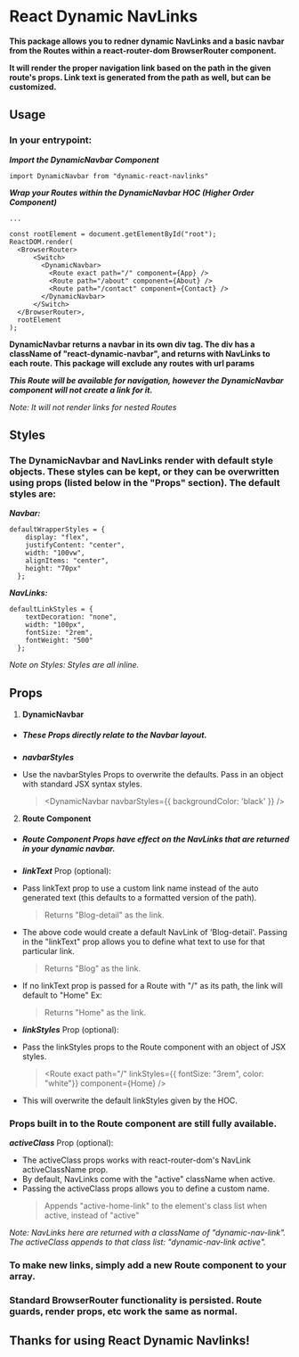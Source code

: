 # React Dynamic NavLinks

**This package allows you to redner dynamic NavLinks and a basic navbar from the Routes within a react-router-dom BrowserRouter component.**

**It will render the proper navigation link based on the path in the given route's props. Link text is generated from the path as well, but can be customized.**

## Usage

### In your entrypoint:

**_Import the DynamicNavbar Component_**

```
import DynamicNavbar from "dynamic-react-navlinks"
```

**_Wrap your Routes within the DynamicNavbar HOC (Higher Order Component)_**

```
...

const rootElement = document.getElementById("root");
ReactDOM.render(
  <BrowserRouter>
      <Switch>
        <DynamicNavbar>
          <Route exact path="/" component={App} />
          <Route path="/about" component={About} />
          <Route path="/contact" component={Contact} />
        </DynamicNavbar>
      </Switch>
  </BrowserRouter>,
  rootElement
);
```

**DynamicNavbar returns a navbar in its own div tag. The div has a className of "react-dynamic-navbar", and returns with NavLinks to each route. This package will exclude any routes with url params**

> <Route path="somePath/:slug" component={SomeComponent} />

**_This Route will be available for navigation, however the DynamicNavbar component will not create a link for it._**

_Note: It will not render links for nested Routes_

## Styles

### The DynamicNavbar and NavLinks render with default style objects. These styles can be kept, or they can be overwritten using props (listed below in the "Props" section). The default styles are:

**_Navbar:_**

```
defaultWrapperStyles = {
    display: "flex",
    justifyContent: "center",
    width: "100vw",
    alignItems: "center",
    height: "70px"
  };
```

**_NavLinks:_**

```
defaultLinkStyles = {
    textDecoration: "none",
    width: "100px",
    fontSize: "2rem",
    fontWeight: "500"
  };
```

_Note on Styles: Styles are all inline._

## Props

1. **DynamicNavbar**

- ##### These Props directly relate to the Navbar layout.

- **_navbarStyles_**
- Use the navbarStyles Props to overwrite the defaults. Pass in an object with standard JSX syntax styles.
  > <DynamicNavbar navbarStyles={{ backgroundColor: 'black' }} />

2. **Route Component**

- ##### Route Component Props have effect on the NavLinks that are returned in your dynamic navbar.

- **_linkText_** Prop (optional):
- Pass linkText prop to use a custom link name instead of the auto generated text (this defaults to a formatted version of the path).
  > <Route path="/blog-detail" component={Blog} />
  > Returns "Blog-detail" as the link.
- The above code would create a default NavLink of 'Blog-detail'. Passing in the "linkText" prop allows you to define what text to use for that particular link.
  > <Route linkText="blog" path="/blog-detail" component={Blog} />
  > Returns "Blog" as the link.
- If no linkText prop is passed for a Route with "/" as its path, the link will default to "Home"
  Ex:

  > <Route exact path="/" component={Home} />
  > Returns "Home" as the link.

- **_linkStyles_** Prop (optional):
- Pass the linkStyles props to the Route component with an object of JSX styles.
  > <Route exact path="/" linkStyles={{ fontSize: "3rem", color: "white"}} component={Home} />
- This will overwrite the default linkStyles given by the HOC.

### Props built in to the Route component are still fully available.

**_activeClass_** Prop (optional):

- The activeClass props works with react-router-dom's NavLink activeClassName prop.
- By default, NavLinks come with the "active" className when active.
- Passing the activeClass props allows you to define a custom name.
  > <Route exact path="/" activeClass="active-home-link" component={Home} />
  > Appends "active-home-link" to the element's class list when active, instead of "active"

_Note: NavLinks here are returned with a className of "dynamic-nav-link". The activeClass appends to that class list: "dynamic-nav-link active"._

### To make new links, simply add a new Route component to your array.

### Standard BrowserRouter functionality is persisted. Route guards, render props, etc work the same as normal.

## Thanks for using React Dynamic Navlinks!
